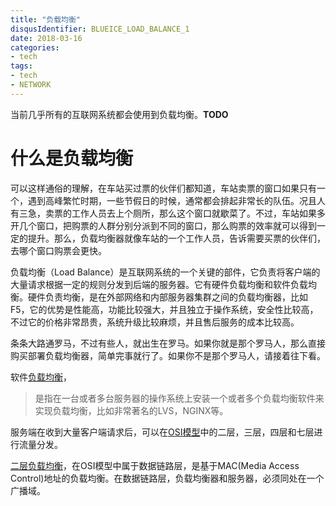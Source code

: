 ```yaml
---
title: "负载均衡"
disqusIdentifier: BLUEICE_LOAD_BALANCE_1
date: 2018-03-16
categories:
- tech
tags:
- tech
- NETWORK
---
```


<!--toc-->
<!--more-->

当前几乎所有的互联网系统都会使用到负载均衡。**TODO**

# 什么是负载均衡

可以这样通俗的理解，在车站买过票的伙伴们都知道，车站卖票的窗口如果只有一个，遇到高峰繁忙时期，一些节假日的时候，通常都会排起非常长的队伍。况且人有三急，卖票的工作人员去上个厕所，那么这个窗口就歇菜了。不过，车站如果多开几个窗口，把购票的人群分别分派到不同的窗口，那么购票的效率就可以得到一定的提升。那么，负载均衡器就像车站的一个工作人员，告诉需要买票的伙伴们，去哪个窗口购票会更快。

负载均衡（Load Balance）是互联网系统的一个关键的部件，它负责将客户端的大量请求根据一定的规则分发到后端的服务器。它有硬件负载均衡和软件负载均衡。硬件负责均衡，是在外部网络和内部服务器集群之间的负载均衡器，比如F5，它的优势是性能高，功能比较强大，并且独立于操作系统，安全性比较高，不过它的价格非常昂贵，系统升级比较麻烦，并且售后服务的成本比较高。

条条大路通罗马，不过有些人，就出生在罗马。如果你就是那个罗马人，那么直接购买部署负载均衡器，简单完事就行了。如果你不是那个罗马人，请接着往下看。

软件[负载均衡](https://baike.baidu.com/item/%E8%B4%9F%E8%BD%BD%E5%9D%87%E8%A1%A1)，

> 是指在一台或者多台服务器的操作系统上安装一个或者多个负载均衡软件来实现负载均衡，比如非常著名的LVS，NGINX等。

服务端在收到大量客户端请求后，可以在[OSI模型](/2018/03/osi%E6%A8%A1%E5%9E%8B/)中的二层，三层，四层和七层进行流量分发。

[二层负载均衡](http://blueice.io/2018/04/%E8%B4%9F%E8%BD%BD%E5%9D%87%E8%A1%A1---%E5%9F%BA%E4%BA%8Emac/)，在OSI模型中属于数据链路层，是基于MAC(Media Access Control)地址的负载均衡。在数据链路层，负载均衡器和服务器，必须同处在一个广播域。





